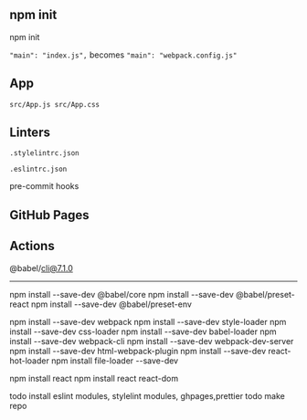 ## npm init

npm init

`"main": "index.js",` becomes `"main": "webpack.config.js"`

## App

`src/App.js src/App.css`

## Linters

`.stylelintrc.json`

`.eslintrc.json`

pre-commit hooks

## GitHub Pages

## Actions


 @babel/cli@7.1.0




---

npm install --save-dev @babel/core
npm install --save-dev @babel/preset-react
npm install --save-dev @babel/preset-env

npm install --save-dev webpack
npm install --save-dev style-loader
npm install --save-dev css-loader
npm install --save-dev babel-loader
npm install --save-dev webpack-cli
npm install --save-dev webpack-dev-server
npm install --save-dev html-webpack-plugin
npm install --save-dev react-hot-loader
npm install file-loader --save-dev

npm install react
npm install react react-dom

todo install eslint modules, stylelint modules, ghpages,prettier
todo make repo